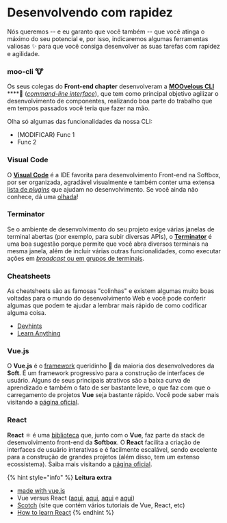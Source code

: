 # Desenvolvendo com rapidez

Nós queremos -- e eu garanto que você também -- que você atinga o máximo do seu potencial e, por isso, indicaremos algumas ferramentas valiosas ✨ para que você consiga desenvolver as suas tarefas com rapidez e agilidade.

### moo-cli 🐮

Os seus colegas do **Front-end chapter** desenvolveram a [**MOOvelous CLI**](https://github.com/SoftboxLab/moo-cli) ****🤠 \([_command-line interface_](https://pt.stackoverflow.com/questions/242032/o-que-%C3%A9-exatamente-uma-cli)\), que tem como principal objetivo agilizar o desenvolvimento de componentes, realizando boa parte do trabalho que em tempos passados você teria que fazer na mão. 

Olha só algumas das funcionalidades da nossa CLI:

* \(MODIFICAR\) Func 1
* Func 2

### Visual Code

O [**Visual Code**](https://code.visualstudio.com/) é a IDE favorita para desenvolvimento Front-end na Softbox, por ser organizada, agradável visualmente e também conter uma extensa [lista de _plugins_](https://gist.github.com/thaisribeiro/0a280453ee716ceddc9f0470816f7a57) que ajudam no desenvolvimento. Se você ainda não conhece, dá uma [olhada](https://code.visualstudio.com/)!

### Terminator

Se o ambiente de desenvolvimento do seu projeto exige várias janelas de terminal abertas \(por exemplo, para subir diversas APIs\), o [**Terminator**](https://launchpad.net/terminator/+download) é uma boa sugestão porque permite que você abra diversos terminais na mesma janela, além de incluir várias outras funcionalidades, como executar ações em [_broadcast_ ou em grupos de terminais](http://terminator-gtk2.readthedocs.io/en/latest/grouping.html).

### Cheatsheets

As cheatsheets são as famosas "colinhas" e existem algumas muito boas voltadas para o mundo do desenvolvimento Web e você pode conferir algumas que podem te ajudar a lembrar mais rápido de como codificar alguma coisa.

* [Devhints](https://devhints.io/)
* [Learn Anything](https://learn-anything.xyz/)

### Vue.js

O **Vue.js** é o [framework](https://becode.com.br/framework-biblioteca-api-entenda-as-diferencas/) queridinho 💚 da maioria dos desenvolvedores da **Soft**. É um framework progressivo para a construção de interfaces de usuário. Alguns de seus principais atrativos são a baixa curva de aprendizado e também o fato de ser bastante leve, o que faz com que o carregamento de projetos **Vue** seja bastante rápido. Você pode saber mais visitando a [página oficial](https://br.vuejs.org/v2/guide/index.html).

### React

**React** ⚛️ é uma [biblioteca](https://becode.com.br/framework-biblioteca-api-entenda-as-diferencas/) que, junto com o **Vue**, faz parte da stack de desenvolvimento front-end da **Softbox**. O **React** facilita a criação de interfaces de usuário interativas e é facilmente escalável, sendo excelente para a construção de grandes projetos \(além disso, tem um extenso ecossistema\). Saiba mais visitando a [página oficial](https://reactjs.org/).

{% hint style="info" %}
**Leitura extra**

* [made with vue.js](https://madewithvuejs.com/)
* Vue versus React \([aqui](https://expertise.jetruby.com/react-vs-vue-js-which-front-end-framework-to-choose-in-2018-2a62a1fe76f9), [aqui](https://medium.com/unicorn-supplies/angular-vs-react-vs-vue-a-2017-comparison-c5c52d620176), [aqui](https://itnext.io/angular-5-vs-react-vs-vue-6b976a3f9172) e [aqui](https://medium.com/@TechMagic/reactjs-vs-angular5-vs-vue-js-what-to-choose-in-2018-b91e028fa91d)\)
* [Scotch](https://scotch.io/tutorials?hFR%5Bcategory%5D%5B0%5D=Tutorials) \(site que contém vários tutoriais de Vue, React, etc\)
* [How to learn React](https://medium.freecodecamp.org/learning-react-roadmap-from-scratch-to-advanced-bff7735531b6)
{% endhint %}

